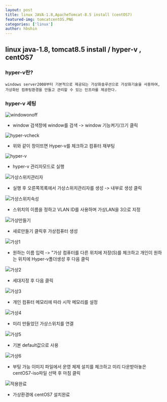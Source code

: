 ```yaml
---
layout: post
title: linux JAVA-1.8,ApacheTomcat-8.5 install (centOS7) 
featured-img: tomcatcentOS.PNG
categories: ['linux']
author: hbshin
---
```


## linux java-1.8, tomcat8.5 install / hyper-v , centOS7

### hyper-v란?
```
windows server2008부터 기본적으로 제공되는 가상화솔루션으로 가상화기술을 사용하여,
가상화된 컴퓨팅환경을 만들고 관리할 수 있는 인프라를 제공한다.
```
### hyper-v 세팅 

![windowonoff](https://C:\IDEATEC\gitrepository\ideatec-tech.github.io\image\hbshin\20210823\windowonoff.PNG)

- window 검색창에 window를 검색 -> window 기능켜기/끄기 클릭

![hyper-vcheck](https://C:\IDEATEC\gitrepository\ideatec-tech.github.io\image\hbshin\20210823\hyper-vcheck.PNG)

- 위와 같이 창이뜨면 Hyper-v를 체크하고 컴퓨터 재부팅

![hyper-v](https://C:\IDEATEC\gitrepository\ideatec-tech.github.io\image\hbshin\20210823\hyper-v.png)

- hyper-v 관리자모드로 실행

![가상스위치관리자](https://C:\IDEATEC\gitrepository\ideatec-tech.github.io\image\hbshin\20210823\가상스위치관리자.PNG)

- 실행 후 오른쪽목록에서 가상스위치관리자를 생성 -> 내부로 생성 클릭

![가상스위치속성](https://C:\IDEATEC\gitrepository\ideatec-tech.github.io\image\hbshin\20210823\가상스위치속성.png)

- 스위치의 이름을 정하고 VLAN ID를 사용하며 가상LAN을 3으로 지정

![가상만들기](https://C:\IDEATEC\gitrepository\ideatec-tech.github.io\image\hbshin\20210823\가상만들기.png)

- 새로만들기 클릭후 가상컴퓨터 생성

![가상1](https://C:\IDEATEC\gitrepository\ideatec-tech.github.io\image\hbshin\20210823\가상1.png)

- 원하는 이름 입력 -> "가상 컴퓨터를 다른 위치에 저장(S)를 체크하고 개인이 원하는 위치에 Hyper-v폴더생성 후 다음 클릭

![가상2](https://C:\IDEATEC\gitrepository\ideatec-tech.github.io\image\hbshin\20210823\가상2.png)

- 세대지정 후 다음 클릭

![가상3](https://C:\IDEATEC\gitrepository\ideatec-tech.github.io\image\hbshin\20210823\가상3.png)

- 개인 컴퓨터 메모리에 따라 시작 메모리를 설정

![가상4](https://C:\IDEATEC\gitrepository\ideatec-tech.github.io\image\hbshin\20210823\가상4.png)

- 미리 만들었던 가상스위치를 연결 

![가상5](https://C:\IDEATEC\gitrepository\ideatec-tech.github.io\image\hbshin\20210823\가상5.png)

- 기본 default값으로 사용

![가상6](https://C:\IDEATEC\gitrepository\ideatec-tech.github.io\image\hbshin\20210823\가상6.png)

- 부팅 가능 이미지 파일에서 운영 체제 설치를 체크하고 미리 다운받아놓은 centOS7-iso파일 선택 후 마침 클릭

![적용완료](https://C:\IDEATEC\gitrepository\ideatec-tech.github.io\image\hbshin\20210823\적용완료.png)

- 가상환경에 centOS7 설치완료



































